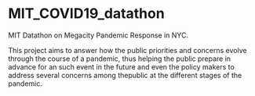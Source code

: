 # MIT_COVID19_datathon

MIT Datathon on Megacity Pandemic Response in NYC. 


This project aims to answer how the public priorities and concerns evolve through the course of a pandemic, thus helping the public prepare in advance for an such event in the future and even the policy makers to address several concerns among thepublic at the different stages of the pandemic.

